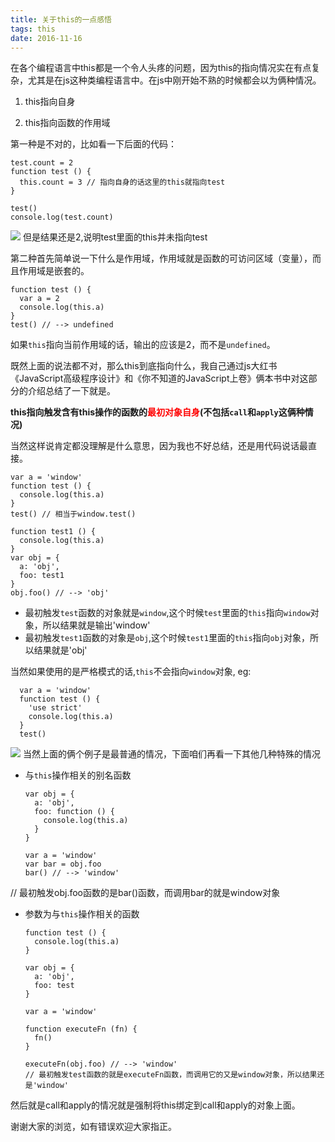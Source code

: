 ```yaml
---
title: 关于this的一点感悟
tags: this
date: 2016-11-16
---
```

在各个编程语言中this都是一个令人头疼的问题，因为this的指向情况实在有点复杂，尤其是在js这种类编程语言中。在js中刚开始不熟的时候都会以为俩种情况。
  
  1. this指向自身
  
  2. this指向函数的作用域

第一种是不对的，比如看一下后面的代码：

    test.count = 2
    function test () {
      this.count = 3 // 指向自身的话这里的this就指向test
    }
    
    test()
    console.log(test.count)
![](http://7xrp7o.com1.z0.glb.clouddn.com/test.png)
但是结果还是2,说明test里面的this并未指向test

第二种首先简单说一下什么是作用域，作用域就是函数的可访问区域（变量），而且作用域是嵌套的。

    function test () {
      var a = 2
      console.log(this.a)
    }
    test() // --> undefined
如果`this`指向当前作用域的话，输出的应该是2，而不是`undefined`。

既然上面的说法都不对，那么this到底指向什么，我自己通过js大红书《JavaScript高级程序设计》和《你不知道的JavaScript上卷》俩本书中对这部分的介绍总结了一下就是。

  **this指向触发含有this操作的函数的<span style="color: red">最初对象自身</span>(不包括`call`和`apply`这俩种情况)**

当然这样说肯定都没理解是什么意思，因为我也不好总结，还是用代码说话最直接。

    var a = 'window'
    function test () {
      console.log(this.a)
    }
    test() // 相当于window.test()

    function test1 () {
      console.log(this.a)
    }
    var obj = {
      a: 'obj',
      foo: test1
    }
    obj.foo() // --> 'obj'
  * 最初触发`test`函数的对象就是`window`,这个时候`test`里面的`this`指向`window`对象，所以结果就是输出'window'
  * 最初触发`test1`函数的对象是`obj`,这个时候`test1`里面的`this`指向`obj`对象，所以结果就是'obj'


当然如果使用的是严格模式的话,`this`不会指向`window`对象, eg:

      var a = 'window'
      function test () {
        'use strict'
        console.log(this.a)
      }
      test() 
![](http://7xrp7o.com1.z0.glb.clouddn.com/unpoint_window.png)
当然上面的俩个例子是最普通的情况，下面咱们再看一下其他几种特殊的情况

  * 与`this`操作相关的别名函数

        var obj = {
          a: 'obj',
          foo: function () {
            console.log(this.a)
          }
        }

        var a = 'window'
        var bar = obj.foo
        bar() // --> 'window'  
// 最初触发obj.foo函数的是bar()函数，而调用bar的就是window对象

  * 参数为与`this`操作相关的函数

        function test () {
          console.log(this.a)
        }

        var obj = {
          a: 'obj',
          foo: test
        }

        var a = 'window'

        function executeFn (fn) {
          fn()
        }

        executeFn(obj.foo) // --> 'window'
        // 最初触发test函数的就是executeFn函数，而调用它的又是window对象，所以结果还是'window'

然后就是call和apply的情况就是强制将this绑定到call和apply的对象上面。

谢谢大家的浏览，如有错误欢迎大家指正。